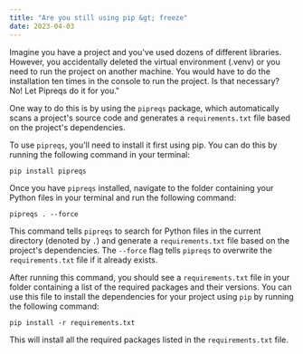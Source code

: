 ```yaml
---
title: "Are you still using pip &gt; freeze"
date: 2023-04-03
---
```


Imagine you have a project and you've used dozens of different libraries. However, you accidentally deleted the virtual environment (.venv) or you need to run the project on another machine. You would have to do the installation ten times in the console to run the project. Is that necessary? No! Let Pipreqs do it for you."

One way to do this is by using the `pipreqs` package, which automatically scans a project's source code and generates a `requirements.txt` file based on the project's dependencies.

To use `pipreqs`, you'll need to install it first using pip. You can do this by running the following command in your terminal:

```
pip install pipreqs
```

Once you have `pipreqs` installed, navigate to the folder containing your Python files in your terminal and run the following command:

```
pipreqs . --force
```

This command tells `pipreqs` to search for Python files in the current directory (denoted by `.`) and generate a `requirements.txt` file based on the project's dependencies. The `--force` flag tells `pipreqs` to overwrite the `requirements.txt` file if it already exists.

After running this command, you should see a `requirements.txt` file in your folder containing a list of the required packages and their versions. You can use this file to install the dependencies for your project using `pip` by running the following command:

```
pip install -r requirements.txt
```

This will install all the required packages listed in the `requirements.txt` file.
